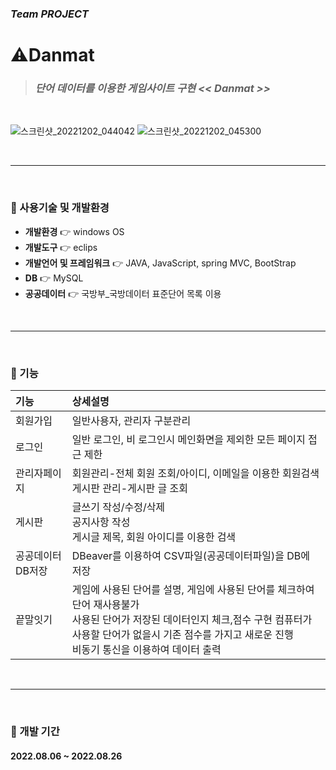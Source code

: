 ### *Team PROJECT*

# ⚠️Danmat
> ### *단어 데이터를 이용한 게임사이트 구현 << Danmat >>*
</br>

![스크린샷_20221202_044042](https://user-images.githubusercontent.com/95620922/209087588-4c350ad8-a054-410a-a47b-9281eabd8095.png)
![스크린샷_20221202_045300](https://user-images.githubusercontent.com/95620922/209087640-58f07ff1-f67b-47c0-b58f-27f9e146f8a0.png)

</br>

------
</br>

### 📌&nbsp;사용기술 및 개발환경  
* **개발환경** 👉 windows OS
* **개발도구** 👉 eclips
* **개발언어 및 프레임워크** 👉 JAVA, JavaScript, spring MVC, BootStrap
* **DB** 👉 MySQL
* **공공데이터** 👉 국방부_국방데이터 표준단어 목록 이용
</br>

------
</br>

### 📌&nbsp;기능  



|기능|상세설명|
|:---|:---|
|회원가입|일반사용자, 관리자 구분관리|
|로그인|일반 로그인, 비 로그인시 메인화면을 제외한 모든 페이지 접근 제한|
|관리자페이지|회원관리-전체 회원 조회/아이디, 이메일을 이용한 회원검색</br>게시판 관리-게시판 글 조회|
|게시판|글쓰기 작성/수정/삭제</br>공지사항 작성</br>게시글 제목, 회원 아이디를 이용한 검색|
|공공데이터 DB저장|DBeaver를 이용하여 CSV파일(공공데이터파일)을 DB에 저장|
|끝말잇기|게임에 사용된 단어를 설명, 게임에 사용된 단어를 체크하여 단어 재사용불가</br>사용된 단어가 저장된 데이터인지 체크,점수 구현 컴퓨터가 사용할 단어가 없을시 기존 점수를 가지고 새로운 진행</br>비동기 통신을 이용하여 데이터 출력|
</br>

------
</br>

### 📌&nbsp;개발 기간  

#### 2022.08.06 ~ 2022.08.26
